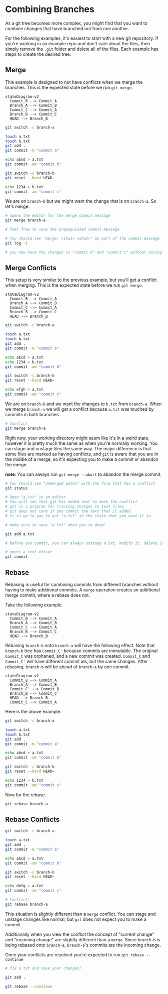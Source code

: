 # Combining Branches

As a git tree becomes more complex, you might find that you want to
combine changes that have branched out from one another.

For the following examples, it's easiest to start with a new git repository.
If you're working in an example repo and don't care about the files, then simply remove the `.git` folder and delete all of the files.
Each example has steps to create the desired tree.

## Merge

This example is designed to not have conflicts when we merge the branches.
This is the expected state before we run `git merge`.

```mermaid
stateDiagram-v2
  Commit_B --> Commit_A
  Branch_A --> Commit_B
  Commit_C --> Commit_A
  Branch_B --> Commit_C
  HEAD --> Branch_B
```

```bash
git switch -c branch-a

touch a.txt
touch b.txt
git add .
git commit -m "commit a"

echo abcd > a.txt
git commit -am "commit b"

git switch -c branch-b
git reset --hard HEAD~

echo 1234 > b.txt
git commit -am "commit c"
```

We are on `branch-b` but we might want the change that is on `branch-a`. So let's merge.

```bash
# opens the editor for the merge commit message
git merge branch-a

# feel free to save the prepopulated commit message

# You should see "merge: <sha1> <sha2>" as part of the commit message
git log -1

# you now have the changes in "commit b" and "commit c" without having mutated either commit
```

## Merge Conflicts

This setup is very similar to the previous example, but you'll get a conflict when merging.
This is the expected state before we run `git merge`.

```mermaid
stateDiagram-v2
  Commit_B --> Commit_A
  Branch_A --> Commit_B
  Commit_C --> Commit_A
  Branch_B --> Commit_C
  HEAD --> Branch_B
```

```bash
git switch -c branch-a

touch a.txt
touch b.txt
git add .
git commit -m "commit a"

echo abcd > a.txt
echo 1234 > b.txt
git commit -am "commit b"

git switch -c branch-b
git reset --hard HEAD~

echo efgh > a.txt
git commit -am "commit c"
```

We are on `branch-b` and we want the changes to `b.txt` from `branch-a`. When we merge `branch-a` we will get a conflict because `a.txt` was touched by commits in both branches.

```bash
# Conflict
git merge branch-a
```

Right now, your working directory might seem like it's in a weird state,
however it is pretty much the same as when you're normally working.
You can stage and unstage files the same way.
The major difference is that some files are marked as having conflicts, and `git` is
aware that you are in the middle of a merge, so it's expecting you to make a commit or abandon the merge.

**note**: You can always run `git merge --abort` to abandon the merge commit.

```bash
# You should see "Unmerged paths" with the file that has a conflict
git status

# Open "a.txt" in an editor
# You will see that git has added text to mark the conflict
# git is a program for tracking changes to text files
# git does not care if you commit the text that it added
# it is up to you to put "a.txt" in the state that you want it in

# make sure to save "a.txt" when you're done!

git add a.txt

# before you commit, you can always unstage a.txt, modify it, delete it, whatever

# opens a text editor
git commit
```

## Rebase

Rebasing is useful for combining commits from different branches without having
to make additional commits. A `merge` operation creates an additional merge commit, where a rebase does not.

Take the following example.

```mermaid
stateDiagram-v2
  Commit_B --> Commit_A
  Branch_A --> Commit_B
  Commit_C --> Commit_A
  Branch_B --> Commit_C
  HEAD --> Branch_B
```

Rebasing `branch-b` onto `branch-a` will have the following effect. Note that `branch-b` tree has `Commit_C'` because commits are immutable. The original `Commit_C` was orphaned, and a new commit was created. `Commit_C` and `Commit_C'` will have different commit ids, but the same changes. After rebasing, `branch-b` will be ahead of `branch-a` by one commit.

```mermaid
stateDiagram-v2
  Commit_B --> Commit_A
  Branch_A --> Commit_B
  Commit_C' --> Commit_B
  Branch_B --> Commit_C'
  HEAD --> Branch_B
  Commit_C --> Commit_A
```

Here is the above example.

```bash
git switch -c branch-a

touch a.txt
touch b.txt
git add .
git commit -m "commit a"

echo abcd > a.txt
git commit -am "commit b"

git switch -c branch-b
git reset --hard HEAD~

echo 1234 > b.txt
git commit -am "commit c"
```

Now for the rebase.

```bash
git rebase branch-a
```

## Rebase Conflicts

```bash
git switch -c branch-a

touch a.txt
git add .
git commit -m "commit a"

echo abcd > a.txt
git commit -am "commit b"

git switch -c branch-b
git reset --hard HEAD~

echo defg > a.txt
git commit -am "commit c"

# Conflict!
git rebase branch-a
```

This situation is slightly different than a `merge` conflict.
You can stage and unstage changes like normal, but `git` does not expect you to make
a commit.

Additionally when you view the conflict the concept of "current change" and "incoming change" are slightly different than a `merge`. Since `branch-b` is being rebased onto `branch-a`, `branch-b`'s commits are the incoming change.

Once your conflicts are resolved you're expected to run `git rebase --continue`

```bash
# fix a.txt and save your changes!

git add .

git rebase --continue
```
